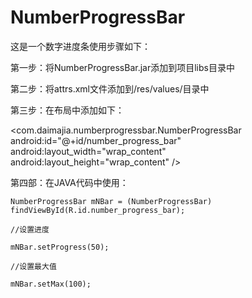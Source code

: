 # NumberProgressBar
这是一个数字进度条使用步骤如下：

第一步：将NumberProgressBar.jar添加到项目libs目录中

第二步：将attrs.xml文件添加到/res/values/目录中

第三步：在布局中添加如下：

  <com.daimajia.numberprogressbar.NumberProgressBar
        android:id="@+id/number_progress_bar"
        android:layout_width="wrap_content"
        android:layout_height="wrap_content"
         />
         
         
第四部：在JAVA代码中使用：

	NumberProgressBar mNBar = (NumberProgressBar) findViewById(R.id.number_progress_bar);
		
	//设置进度
		
	mNBar.setProgress(50);
		
	//设置最大值
		
	mNBar.setMax(100);
